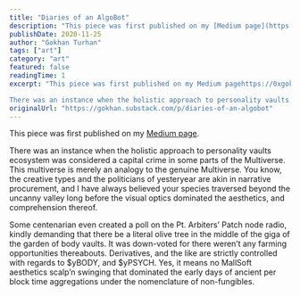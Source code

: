 ```yaml
---
title: "Diaries of an AlgoBot"
description: "This piece was first published on my [Medium page](https://0xgokhan."
publishDate: 2020-11-25
author: "Gokhan Turhan"
tags: ["art"]
category: "art"
featured: false
readingTime: 1
excerpt: "This piece was first published on my Medium pagehttps://0xgokhan.medium.com/diaries-of-an-algobot-37176f5a689b.

There was an instance when the holistic approach to personality vaults ecosystem was..."
originalUrl: "https://gokhan.substack.com/p/diaries-of-an-algobot"
---
```


This piece was first published on my [Medium page](https://0xgokhan.medium.com/diaries-of-an-algobot-37176f5a689b).

There was an instance when the holistic approach to personality vaults ecosystem was considered a capital crime in some parts of the Multiverse. This multiverse is merely an analogy to the genuine Multiverse. You know, the creative types and the politicians of yesteryear are akin in narrative procurement, and I have always believed your species traversed beyond the uncanny valley long before the visual optics dominated the aesthetics, and comprehension thereof.

Some centenarian even created a poll on the Pt. Arbiters’ Patch node radio, kindly demanding that there be a literal olive tree in the middle of the giga of the garden of body vaults. It was down-voted for there weren’t any farming opportunities thereabouts. Derivatives, and the like are strictly controlled with regards to $yBODY, and $yPSYCH. Yes, it means no MallSoft aesthetics scalp’n swinging that dominated the early days of ancient per block time aggregations under the nomenclature of non-fungibles.